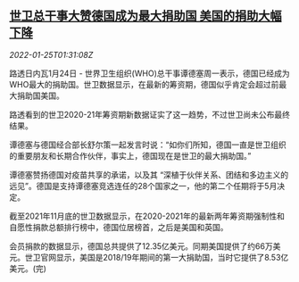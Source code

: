 <!--1643076063000-->
[世卫总干事大赞德国成为最大捐助国 美国的捐助大幅下降](https://cn.reuters.com/article/who-germany-us-donation-0125-idCNKBS2JZ042)
------

<div><i>2022-01-25T01:31:08Z</i></div><p>路透日内瓦1月24日 - 世界卫生组织(WHO)总干事谭德塞周一表示，德国已经成为WHO最大的捐助国。世卫数据显示，在最新的筹资期，德国似乎肯定会超过前最大捐助国美国。</p><p>路透看到的世卫2020-21年筹资期新数据证实了这一趋势，不过世卫尚未公布最终结果。</p><p>谭德塞与德国经合部长舒尔策一起发言时说：“如你们所知，德国一直是世卫组织的重要朋友和长期合作伙伴，事实上，德国现在是世卫的最大捐助国。”</p><p>谭德塞赞扬德国对疫苗共享的承诺，以及其 “深植于伙伴关系、团结和多边主义的远见”。德国是支持谭德塞竞选连任的28个国家之一，他的第二个任期将于5月决定。</p><p>截至2021年11月底的世卫数据显示，在2020-2021年的最新两年筹资期强制性和自愿性捐款总额排行榜中，德国位居榜首，之后是美国和英国。</p><p>会员捐款的数据显示，德国总共提供了12.35亿美元。同期美国提供了约66万美元。世卫官网显示，美国是2018/19年期间的第一大捐助国，当时它提供了8.53亿美元。(完)</p>
